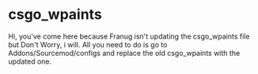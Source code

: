 # csgo_wpaints
Hi, you've come here because Franug isn't updating the csgo_wpaints file but Don't Worry, i will.
All you need to do is go to Addons/Sourcemod/configs and replace the old csgo_wpaints with the updated one.
